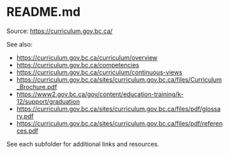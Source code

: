 # README.md

Source: <https://curriculum.gov.bc.ca/>

See also:

+ <https://curriculum.gov.bc.ca/curriculum/overview>
+ <https://curriculum.gov.bc.ca/competencies>
+ <https://curriculum.gov.bc.ca/curriculum/continuous-views>
+ <https://curriculum.gov.bc.ca/sites/curriculum.gov.bc.ca/files/Curriculum_Brochure.pdf>
+ <https://www2.gov.bc.ca/gov/content/education-training/k-12/support/graduation>
+ <https://curriculum.gov.bc.ca/sites/curriculum.gov.bc.ca/files/pdf/glossary.pdf>
+ <https://curriculum.gov.bc.ca/sites/curriculum.gov.bc.ca/files/pdf/references.pdf>

See each subfolder for additional links and resources.
